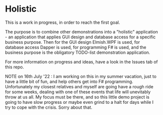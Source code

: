 # Holistic
 
This is a work in progress, in order to reach the first goal.

The purpose is to combine other demonstrations into a "holistic" application - an application that applies GUI design and database access for a specific business purpose. Then for the GUI design Elmish.WPF is used, for database access Dapper is used, for programming F# is used, and the business purpose is the obligatory TODO-list demonstration application.

For more information on progress and ideas, have a look in the Issues tab of this repo.

NOTE on 16th July '22 : I am working on this in my summer vacation, just to have a little bit of fun, and help others get into F# programming. Unfortunately my closest relatives and myself are going have a rough ride for some weeks, dealing with one of these events that life will unevitably throw at us all. My focus must be there, and so this little demo project is going to have slow progress or maybe even grind to a halt for days while I try to cope with the crisis. Sorry about that.
